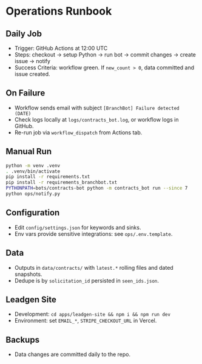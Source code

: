 # Operations Runbook

## Daily Job
- Trigger: GitHub Actions at 12:00 UTC
- Steps: checkout → setup Python → run bot → commit changes → create issue → notify
- Success Criteria: workflow green. If `new_count > 0`, data committed and issue created.

## On Failure
- Workflow sends email with subject `[BranchBot] Failure detected (DATE)`
- Check logs locally at `logs/contracts_bot.log`, or workflow logs in GitHub.
- Re-run job via `workflow_dispatch` from Actions tab.

## Manual Run
```bash
python -m venv .venv
. .venv/bin/activate
pip install -r requirements.txt
pip install -r requirements_branchbot.txt
PYTHONPATH=bots/contracts-bot python -m contracts_bot run --since 7
python ops/notify.py
```

## Configuration
- Edit `config/settings.json` for keywords and sinks.
- Env vars provide sensitive integrations: see `ops/.env.template`.

## Data
- Outputs in `data/contracts/` with `latest.*` rolling files and dated snapshots.
- Dedupe is by `solicitation_id` persisted in `seen_ids.json`.

## Leadgen Site
- Development: `cd apps/leadgen-site && npm i && npm run dev`
- Environment: set `EMAIL_*`, `STRIPE_CHECKOUT_URL` in Vercel.

## Backups
- Data changes are committed daily to the repo.
